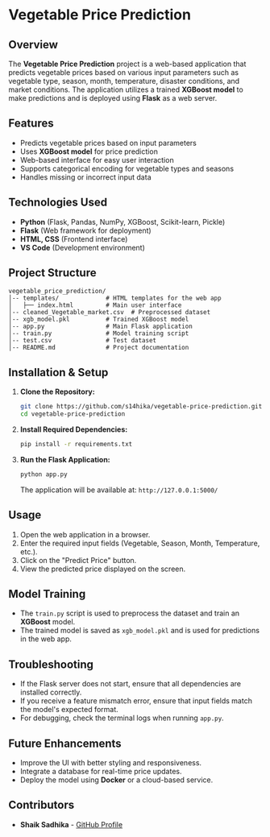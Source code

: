 # Vegetable Price Prediction

## Overview
The **Vegetable Price Prediction** project is a web-based application that predicts vegetable prices based on various input parameters such as vegetable type, season, month, temperature, disaster conditions, and market conditions. The application utilizes a trained **XGBoost model** to make predictions and is deployed using **Flask** as a web server.

## Features
- Predicts vegetable prices based on input parameters
- Uses **XGBoost model** for price prediction
- Web-based interface for easy user interaction
- Supports categorical encoding for vegetable types and seasons
- Handles missing or incorrect input data

## Technologies Used
- **Python** (Flask, Pandas, NumPy, XGBoost, Scikit-learn, Pickle)
- **Flask** (Web framework for deployment)
- **HTML, CSS** (Frontend interface)
- **VS Code** (Development environment)

## Project Structure
```
vegetable_price_prediction/
│-- templates/             # HTML templates for the web app
│   ├── index.html         # Main user interface
│-- cleaned_Vegetable_market.csv  # Preprocessed dataset
│-- xgb_model.pkl          # Trained XGBoost model
│-- app.py                 # Main Flask application
│-- train.py               # Model training script
│-- test.csv               # Test dataset
│-- README.md              # Project documentation
```

## Installation & Setup
1. **Clone the Repository:**
   ```bash
   git clone https://github.com/s14hika/vegetable-price-prediction.git
   cd vegetable-price-prediction
   ```

2. **Install Required Dependencies:**
   ```bash
   pip install -r requirements.txt
   ```

3. **Run the Flask Application:**
   ```bash
   python app.py
   ```
   The application will be available at: `http://127.0.0.1:5000/`

## Usage
1. Open the web application in a browser.
2. Enter the required input fields (Vegetable, Season, Month, Temperature, etc.).
3. Click on the "Predict Price" button.
4. View the predicted price displayed on the screen.

## Model Training
- The `train.py` script is used to preprocess the dataset and train an **XGBoost** model.
- The trained model is saved as `xgb_model.pkl` and is used for predictions in the web app.

## Troubleshooting
- If the Flask server does not start, ensure that all dependencies are installed correctly.
- If you receive a feature mismatch error, ensure that input fields match the model's expected format.
- For debugging, check the terminal logs when running `app.py`.

## Future Enhancements
- Improve the UI with better styling and responsiveness.
- Integrate a database for real-time price updates.
- Deploy the model using **Docker** or a cloud-based service.

## Contributors
- **Shaik Sadhika** - [GitHub Profile](https://github.com/s14hika)



